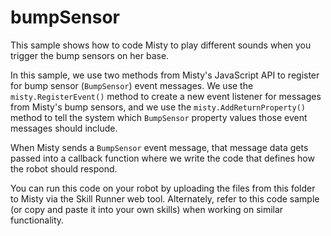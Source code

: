 # bumpSensor

This sample shows how to code Misty to play different sounds when you trigger the bump sensors on her base.

In this sample, we use two methods from Misty's JavaScript API to register for bump sensor (`BumpSensor`) event messages. We use the `misty.RegisterEvent()` method to create a new event listener for messages from Misty's bump sensors, and we use the `misty.AddReturnProperty()` method to tell the system which `BumpSensor` property values those event messages should include.

When Misty sends a `BumpSensor` event message, that message data gets passed into a callback function where we write the code that defines how the robot should respond.

You can run this code on your robot by uploading the files from this folder to Misty via the Skill Runner web tool. Alternately, refer to this code sample (or copy and paste it into your own skills) when working on similar functionality.
